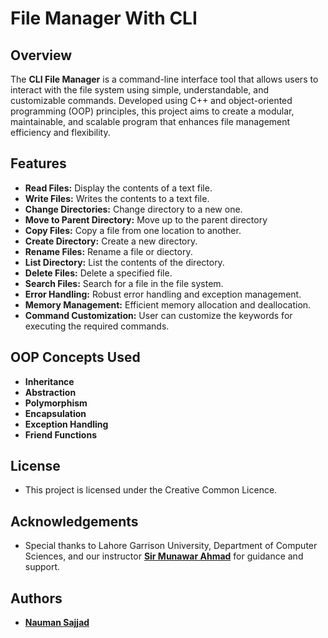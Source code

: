 # File Manager With CLI

## Overview

The **CLI File Manager** is a command-line interface tool that allows users to interact with the file system using simple, understandable, and customizable commands. Developed using C++ and object-oriented programming (OOP) principles, this project aims to create a modular, maintainable, and scalable program that enhances file management efficiency and flexibility.

## Features

- **Read Files:** Display the contents of a text file.
- **Write Files:** Writes the contents to a text file.
- **Change Directories:** Change directory to a new one.
- **Move to Parent Directory:** Move up to the parent directory
- **Copy Files:** Copy a file from one location to another.
- **Create Directory:** Create a new directory.
- **Rename Files:** Rename a file or diectory.
- **List Directory:** List the contents of the directory.
- **Delete Files:** Delete a specified file.
- **Search Files:** Search for a file in the file system.
- **Error Handling:** Robust error handling and exception management.
- **Memory Management:** Efficient memory allocation and deallocation.
- **Command Customization:** User can customize the keywords for executing the required commands.

## OOP Concepts Used

- **Inheritance** 
- **Abstraction** 
- **Polymorphism** 
- **Encapsulation** 
- **Exception Handling** 
- **Friend Functions**

## License
- This project is licensed under the Creative Common Licence.

## Acknowledgements
- Special thanks to Lahore Garrison University, Department of Computer Sciences, and our instructor [**Sir Munawar Ahmad**](https://www.linkedin.com/in/munawar-ahmed-8543a91a9/) for guidance and support.

## Authors
- [**Nauman Sajjad**](https://github.com/naumansajjad)

